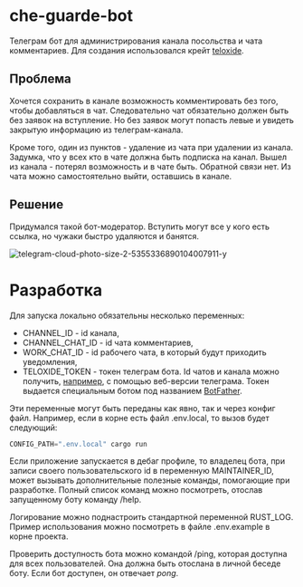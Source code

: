 # che-guarde-bot
Телеграм бот для администрирования канала посольства и чата комментариев. Для создания использовался крейт [teloxide](https://docs.rs/teloxide/latest/teloxide/).

## Проблема
Хочется сохранить в канале возможность комментировать без того, чтобы добавляться в чат. Следовательно чат обязательно должен быть без заявок на вступление. Но без заявок могут попасть левые и увидеть закрытую информацию из телеграм-канала. 

Кроме того, один из пунктов - удаление из чата при удалении из канала. Задумка, что у всех кто в чате должна быть подписка на канал. Вышел из канала - потерял возможность и в чате быть. Обратной связи нет. Из чата можно самостоятельно выйти, оставшись в канале.

## Решение
Придумался такой бот-модератор. Вступить могут все у кого есть ссылка, но чужаки быстро удаляются и банятся.

![telegram-cloud-photo-size-2-5355336890104007911-y](https://github.com/Insomnia-IT/che-guarde-bot/assets/33791946/a9385c01-85f8-4886-a762-8dfccc33ea0c)

# Разработка
Для запуска локально обязательны несколько переменных:
- CHANNEL_ID - id канала,
- CHANNEL_CHAT_ID - id чата комментариев,
- WORK_CHAT_ID - id рабочего чата, в который будут приходить уведомления,
- TELOXIDE_TOKEN - токен телеграм бота.
Id чатов и канала можно получить, [например](https://stackoverflow.com/questions/72640703/telegram-how-to-find-group-chat-id), с помощью веб-версии телеграма. Токен выдается специальным ботом под названием [BotFather](https://telegram.me/BotFather).

Эти переменные могут быть переданы как явно, так и через конфиг файл. Например, если в корне есть файл .env.local, то вызов будет следующий:
```rust
CONFIG_PATH=".env.local" cargo run
```

Если приложение запускается в дебаг профиле, то владелец бота, при записи своего пользовательского id в переменную MAINTAINER_ID, может вызывать дополнительные полезные команды, помогающие при разработке. Полный список команд можно посмотреть, отослав запущенному боту команду /help.

Логирование можно поднастроить стандартной переменной RUST_LOG. Пример использования можно посмотреть в файле .env.example в корне проекта.

Проверить доступность бота можно командой /ping, которая доступна для всех пользователей. Она должна быть отослана в личной беседе боту. Если бот доступен, он отвечает *pong*.

